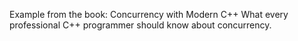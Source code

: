 Example from the book:
Concurrency with Modern C++
What every professional C++ programmer should know about concurrency.
